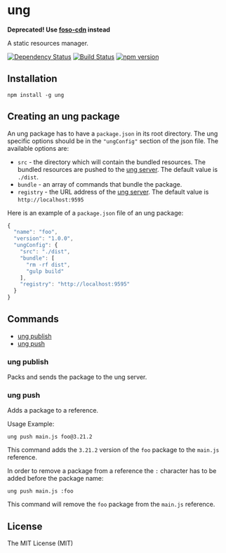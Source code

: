 # ung

**Deprecated! Use [foso-cdn](https://github.com/fosojs/cdn) instead**

A static resources manager.

[![Dependency Status](https://david-dm.org/ungjs/ung/status.svg?style=flat)](https://david-dm.org/ungjs/ung)
[![Build Status](http://img.shields.io/travis/ungjs/ung.svg?style=flat)](https://travis-ci.org/ungjs/ung)
[![npm version](https://badge.fury.io/js/ung.svg)](http://badge.fury.io/js/ung)


## Installation

```
npm install -g ung
```


## Creating an ung package

An ung package has to have a `package.json` in its root directory. The ung specific
options should be in the `"ungConfig"` section of the json file. The available options are:

* `src` - the directory which will contain the bundled resources. The bundled resources
are pushed to the [ung server][]. The default value is `./dist`.
* `bundle` - an array of commands that bundle the package.
* `registry` - the URL address of the [ung server][]. The default value is `http://localhost:9595`

Here is an example of a `package.json` file of an ung package:

```js
{
  "name": "foo",
  "version": "1.0.0",
  "ungConfig": {
    "src": "./dist",
    "bundle": [
      "rm -rf dist",
      "gulp build"
    ],
    "registry": "http://localhost:9595"
  }
}
```


## Commands

* [ung publish](#ung-publish)
* [ung push](#ung-push)


### ung publish

Packs and sends the package to the ung server.


### ung push

Adds a package to a reference.

Usage Example:

```
ung push main.js foo@3.21.2
```

This command adds the `3.21.2` version of the `foo` package to the `main.js`
reference.

In order to remove a package from a reference the `:` character has to be added
before the package name:

```
ung push main.js :foo
```

This command will remove the `foo` package from the `main.js` reference.


## License

The MIT License (MIT)


[ung server]: https://github.com/ungjs/ung-server
